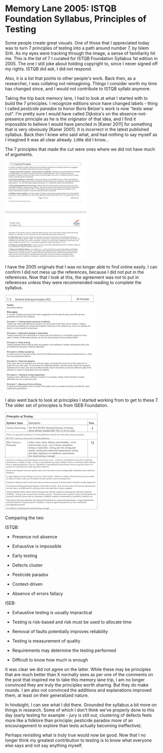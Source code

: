 # Memory Lane 2005: ISTQB Foundation Syllabus, Principles of Testing

Some people create great visuals. One of those that I appreciated today was to turn 7 principles of testing into a path around number 7, by Islem Srih. As my eyes were tracking through the image, a sense of familiarity hit me. This is the list of 7 I curated for ISTQB Foundation Syllabus 1st edition in 2005. The one I still joke about holding copyright to, since I never signed off my rights. ISTQB did ask, I did not respond.

Also, it is a list that points to other people's work. Back then, as a researcher, I was collating not reimagining. Things I consider worth my time has changed since, and I would not contribute to ISTQB syllabi anymore.

Taking the trip back memory lane, I had to look at what I started with to build the 7 principles. I recognize editions since have changed labels - thing I called *pesticide paradox* to honor Boris Beizer's work is now "tests wear out".  I'm pretty sure I would have called Dijkstra's on the absence-not-presence principle as he is the originator of that idea, and I find it impossible to believe I would have penciled in [Kaner 2011] for something that is very obviously [Kaner 2001]. It is incorrect in the latest published syllabus. Back then I knew who said what, and had nothing to say myself as I imagined it was all clear already. Little did I know...

The 7 principles that made the cut were ones where we did not have much of arguments.

![current ISTQB 7 principles](pic1.JPEG)

I have the 2005 originals that I was no longer able to find online easily. I can confirm I did not mess up the references, because I did not put in the references. Now that I look at this, the agreement was not to put in references unless they were recommended reading to complete the syllabus.

![original ISTQB 7 principles](pic2.png)

I also went back to look at principles I started working from to get to these 7. The older set of principles is from ISEB Foundation.

![ISEB principles](pic3.png)

Comparing the two

ISTQB:

* Presence not absence

* Exhaustive is impossible

* Early testing

* Defects cluster

* Pesticide paradox

* Context-driven

* Absence of errors fallacy

ISEB:

* Exhaustive testing is usually impractical

* Testing is risk-based and risk must be used to allocate time

* Removal of faults potentially improves reliability

* Testing is measurement of quality

* Requirements may determine the testing performed

* Difficult to know how much is enough

It was clear we did not agree on the latter. While these may be principles that are much better than X normally sees as per one of the comments on the post that inspired me to take this memory lane trip, I am no longer convinced they are truly the principles worth sharing. But they do make rounds. I am also not convinced the additions and explanations improved them, at least on their generalized nature.

In hindsight, I can see what I did there. Grounded the syllabus a bit more on things in research. Some of which I don't think we've properly done to this day (early testing for example - jury is still out; clustering of defects feels more like a folklore than principle; pesticide paradox more of an encouragement to explore than tests actually becoming ineffective).

Perhaps revisiting what is truly true would now be good. Now that I no longer think my greatest contribution to testing is to know what everyone else says and not say anything myself.
